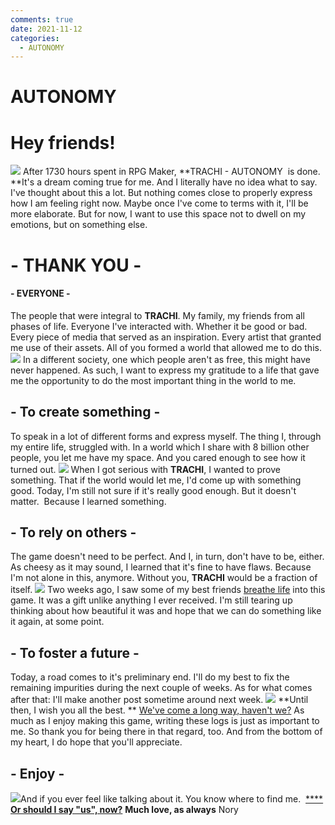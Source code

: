 ```yaml
---
comments: true
date: 2021-11-12
categories:
  - AUTONOMY
---
```


# AUTONOMY

# Hey friends!
![](https://img.itch.zone/aW1nLzc0MjEwNjEucG5n/original/gCiPIc.png)
After 1730 hours spent in RPG Maker, **TRACHI - AUTONOMY  is done. **It's a dream coming true for me. And I literally have no idea what to say. I've thought about this a lot. But nothing comes close to properly express how I am feeling right now.
Maybe once I've come to terms with it, I'll be more elaborate. But for now, I want to use this space not to dwell on my emotions, but on something else.
# - THANK YOU -
#### **- EVERYONE -**

The people that were integral to **TRACHI**. My family, my friends from all phases of life. Everyone I've interacted with. Whether it be good or bad. Every piece of media that served as an inspiration. Every artist that granted me use of their assets. All of you formed a world that allowed me to do this.
![](https://img.itch.zone/aW1nLzc0MjEzMzIucG5n/original/VN%2Fl%2BM.png)
In a different society, one which people aren't as free, this might have never happened. As such, I want to express my gratitude to a life that gave me the opportunity to do the most important thing in the world to me.

## - To create something -
To speak in a lot of different forms and express myself. The thing I, through my entire life, struggled with. In a world which I share with 8 billion other people, you let me have my space. And you cared enough to see how it turned out.
![](https://img.itch.zone/aW1nLzc0MjE1NjgucG5n/original/iX4dJq.png)
When I got serious with **TRACHI**, I wanted to prove something. That if the world would let me, I'd come up with something good. Today, I'm still not sure if it's really good enough. But it doesn't matter.  Because I learned something.

## - To rely on others -
The game doesn't need to be perfect. And I, in turn, don't have to be, either. As cheesy as it may sound, I learned that it's fine to have flaws. Because I'm not alone in this, anymore. Without you, **TRACHI** would be a fraction of itself.
![](https://img.itch.zone/aW1nLzc0MjE1MjgucG5n/original/g7lgz9.png)
Two weeks ago, I saw some of my best friends [breathe life](https://noury.itch.io/trachi/devlog/310392/you-can-see-it-too) into this game. It was a gift unlike anything I ever received. I'm still tearing up thinking about how beautiful it was and hope that we can do something like it again, at some point.

## - To foster a future -
Today, a road comes to it's preliminary end. I'll do my best to fix the remaining impurities during the next couple of weeks. As for what comes after that: I'll make another post sometime around next week.
![](https://img.itch.zone/aW1nLzc0MjE2MjgucG5n/original/x7X5gL.png)
**Until then, I wish you all the best. **
[We've come a long way, haven't we?](https://rpgmaker.net/games/11250/blog/21931/)
As much as I enjoy making this game, writing these logs is just as important to me. So thank you for being there in that regard, too. And from the bottom of my heart, I do hope that you'll appreciate.

## - Enjoy -
![](https://img.itch.zone/aW1nLzc0MjE0MTYucG5n/original/GiI33p.png)And if you ever feel like talking about it. You know where to find me. 
[****](https://discord.gg/xxgCpgBHZv)
[**Or should I say "us", now?**](https://discord.gg/xxgCpgBHZv)
**Much love, as always**
Nory
